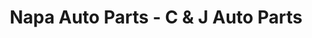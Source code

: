 ---
title: "Napa Auto Parts - C & J Auto Parts"
url: /ashville/napa-auto-parts-c-and-j-auto-parts/
shop: car parts
---